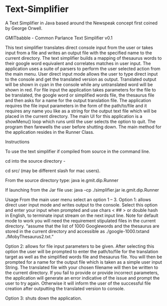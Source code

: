 # Text-Simplifier
A Text Simplifier in Java based around the Newspeak concept first coined by George Orwell.

GMITbabble - Common Parlance Text Simplifier v0.1

This text simplifier translates direct console input from the user or takes input from a file and writes an output file with the specified name to the current directory. 
The text simplifier builds a mapping of thesaurus words to their google word equivalent and correlates matches in user input. The application uses a suite of parsers to 
perform the user selected action from the main menu. User direct input mode allows the user to type direct input to the console and get the translated version as output. 
Translated output will be shown in cyan in the console while any untranslated word will be shown in red. For file input the application takes parameters for the file to be 
translated, the google word or simplified words file, the thesaurus file and then asks for a name for the output translation file. The application requires the file input 
parameters in the form of the path/to/file and it requires any name you like as a string for the output text file which will be placed in the current directory. 
The main UI for this application is a showMenu() loop which runs until the user selects the option to quit. The program then farewells the user before shutting down. 
The main method for the application resides in the Runner Class. 

Instructions

To use the text simplifier if compiled from source in the command line.

cd into the source directory -  

cd src/ (may be different slash for mac users).

From the source directory type: java ie.gmit.dip.Runner

If launching from the Jar file use:
java –cp ./simplifier.jar ie.gmit.dip.Runner

Usage
From the main user menu select an option 1 – 3.
Option 1: allows direct user input mode and writes output to the console. Select this option and enter your input when prompted and use chars < ## > or double hash in English, 
to terminate input stream on the next input line. Note for default mode to work you will need the requirement stipulated files in the current directory. 
“assume that the list of 1000 Googlewords and the thesaurus are stored in the current directory and accessible as ./google-1000.txtand ./MobyThesaurus2.txt.”

Option 2: allows for file input parameters to be given. After selecting this option the user will be prompted to enter the path/to/file for the translation target as well as the 
simplified words file and thesaurus file. You will then be prompted for a name for the output file which is taken as a simple user input String. The translated file with your 
chosen filename will then be written to the current directory. If you fail to provide or provide incorrect parameters, the application will generate an error indicative of the 
issue and prompt the user to try again. Otherwise it will inform the user of the successful file creation after outputting the translated version to console.

Option 3: shuts down the application.
